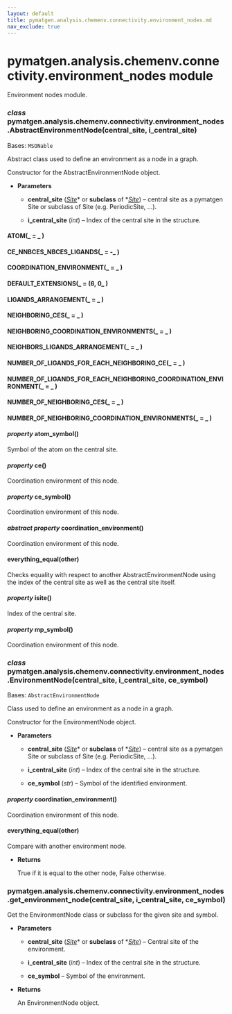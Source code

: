 ```yaml
---
layout: default
title: pymatgen.analysis.chemenv.connectivity.environment_nodes.md
nav_exclude: true
---
```


# pymatgen.analysis.chemenv.connectivity.environment_nodes module

Environment nodes module.


### _class_ pymatgen.analysis.chemenv.connectivity.environment_nodes.AbstractEnvironmentNode(central_site, i_central_site)
Bases: `MSONable`

Abstract class used to define an environment as a node in a graph.

Constructor for the AbstractEnvironmentNode object.


* **Parameters**


    * **central_site** ([*Site*](pymatgen.core.sites.md#pymatgen.core.sites.Site)* or **subclass** of *[*Site*](pymatgen.core.sites.md#pymatgen.core.sites.Site)) – central site as a pymatgen Site or
    subclass of Site (e.g. PeriodicSite, …).


    * **i_central_site** (*int*) – Index of the central site in the structure.



#### ATOM(_ = _ )

#### CE_NNBCES_NBCES_LIGANDS(_ = -_ )

#### COORDINATION_ENVIRONMENT(_ = _ )

#### DEFAULT_EXTENSIONS(_ = (6, 0_ )

#### LIGANDS_ARRANGEMENT(_ = _ )

#### NEIGHBORING_CES(_ = _ )

#### NEIGHBORING_COORDINATION_ENVIRONMENTS(_ = _ )

#### NEIGHBORS_LIGANDS_ARRANGEMENT(_ = _ )

#### NUMBER_OF_LIGANDS_FOR_EACH_NEIGHBORING_CE(_ = _ )

#### NUMBER_OF_LIGANDS_FOR_EACH_NEIGHBORING_COORDINATION_ENVIRONMENT(_ = _ )

#### NUMBER_OF_NEIGHBORING_CES(_ = _ )

#### NUMBER_OF_NEIGHBORING_COORDINATION_ENVIRONMENTS(_ = _ )

#### _property_ atom_symbol()
Symbol of the atom on the central site.


#### _property_ ce()
Coordination environment of this node.


#### _property_ ce_symbol()
Coordination environment of this node.


#### _abstract property_ coordination_environment()
Coordination environment of this node.


#### everything_equal(other)
Checks equality with respect to another AbstractEnvironmentNode using the index of the central site
as well as the central site itself.


#### _property_ isite()
Index of the central site.


#### _property_ mp_symbol()
Coordination environment of this node.


### _class_ pymatgen.analysis.chemenv.connectivity.environment_nodes.EnvironmentNode(central_site, i_central_site, ce_symbol)
Bases: `AbstractEnvironmentNode`

Class used to define an environment as a node in a graph.

Constructor for the EnvironmentNode object.


* **Parameters**


    * **central_site** ([*Site*](pymatgen.core.sites.md#pymatgen.core.sites.Site)* or **subclass** of *[*Site*](pymatgen.core.sites.md#pymatgen.core.sites.Site)) – central site as a pymatgen Site or
    subclass of Site (e.g. PeriodicSite, …).


    * **i_central_site** (*int*) – Index of the central site in the structure.


    * **ce_symbol** (*str*) – Symbol of the identified environment.



#### _property_ coordination_environment()
Coordination environment of this node.


#### everything_equal(other)
Compare with another environment node.


* **Returns**

    True if it is equal to the other node, False otherwise.



### pymatgen.analysis.chemenv.connectivity.environment_nodes.get_environment_node(central_site, i_central_site, ce_symbol)
Get the EnvironmentNode class or subclass for the given site and symbol.


* **Parameters**


    * **central_site** ([*Site*](pymatgen.core.sites.md#pymatgen.core.sites.Site)* or **subclass** of *[*Site*](pymatgen.core.sites.md#pymatgen.core.sites.Site)) – Central site of the environment.


    * **i_central_site** (*int*) – Index of the central site in the structure.


    * **ce_symbol** – Symbol of the environment.



* **Returns**

    An EnvironmentNode object.